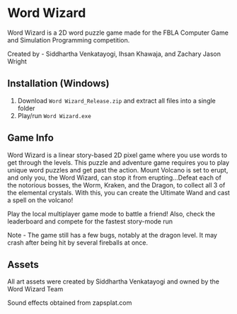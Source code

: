 # Word Wizard

Word Wizard is a 2D word puzzle game made for the FBLA Computer Game and Simulation Programming competition.

Created by - Siddhartha Venkatayogi, Ihsan Khawaja, and Zachary Jason Wright

## Installation (Windows)

1. Download `Word Wizard_Release.zip` and extract all files into a single folder
2. Play/run `Word Wizard.exe`

## Game Info
Word Wizard is a linear story-based 2D pixel game where you use words to get through the levels. This puzzle and adventure game requires you to play unique word puzzles and get past the action. Mount Volcano is set to erupt, and only you, the Word Wizard, can stop it from erupting...Defeat each of the notorious bosses, the Worm, Kraken, and the Dragon, to collect all 3 of the elemental crystals. With this, you can create the Ultimate Wand and cast a spell on the volcano!

Play the local multiplayer game mode to battle a friend! Also, check the leaderboard and compete for the fastest story-mode run

Note - The game still has a few bugs, notably at the dragon level. It may crash after being hit by several fireballs at once.
## Assets
All art assets were created by Siddhartha Venkatayogi and owned by the Word Wizard Team

Sound effects obtained from zapsplat.com
